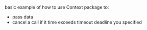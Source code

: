 basic example of how to use Context package to:

- pass data
- cancel a call if it time exceeds timeout deadline you specified
